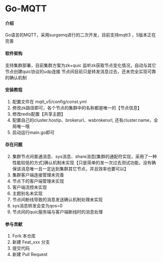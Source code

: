 # Go-MQTT

#### 介绍
Go语言的MQTT，采用surgemq进行的二次开发，目前支持mqtt3 ，5版本正在完善

#### 软件架构
支持集群部署，目前集群方案为zk+quic
监听zk获取节点变化情况，自动与其它节点创建quic协议的udp连接
节点间目前只是转发消息过去，还未完全实现可靠的确认机制

#### 安装教程

1.  配置文件在 mqtt_v5/config/const.yml
2.  修改zk路径即可，各个节点的集群中的名称都是唯一的【节点信息】
3.  修改redis配置【共享主题】
3.  配置自己的cluster.hostip、brokerurl、wsbrokerurl, 还有cluster.name，全局唯一哦
4.  启动运行main.go即可

#### 存在问题

2.  集群节点间普通消息、sys消息、share消息[集群的通配符实现，采用了一种性能较低的方式]确认机制未实现【只是简单的发一次过去测试功能，没有确保该消息唯一且一定达到集群其它节点，并且效率也要可以】
3.  集群客户端连接管理未完善
4.  节点下的客户端管理未实现
5.   客户端流控未实现
6.   主题别名未实现
7.   节点间断线导致的消息发送确认机制处理未实现
9.   sys消息转发会变为qos=0
10.  节点间的quic服务端与客户端断线时的消息处理
#### 参与贡献

1.  Fork 本仓库
2.  新建 Feat_xxx 分支
3.  提交代码
4.  新建 Pull Request